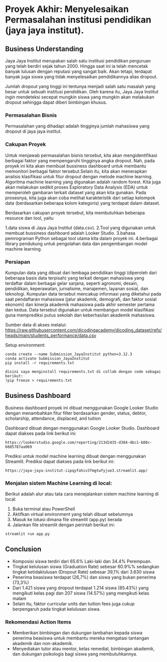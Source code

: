 # Proyek Akhir: Menyelesaikan Permasalahan institusi pendidikan (jaya jaya institut).

## Business Understanding

Jaya Jaya Institut merupakan salah satu institusi pendidikan perguruan yang telah berdiri sejak tahun 2000. Hingga saat ini ia telah mencetak banyak lulusan dengan reputasi yang sangat baik. Akan tetapi, terdapat banyak juga siswa yang tidak menyelesaikan pendidikannya alias dropout.

Jumlah dropout yang tinggi ini tentunya menjadi salah satu masalah yang besar untuk sebuah institusi pendidikan. Oleh karena itu, Jaya Jaya Institut ingin mendeteksi secepat mungkin siswa yang mungkin akan melakukan dropout sehingga dapat diberi bimbingan khusus.

### Permasalahan Bisnis
Permasalahan yang dihadapi adalah tingginya jumlah mahasiswa yang dropout di jaya jaya institut. 


### Cakupan Proyek
Untuk menjawab permasalahan bisnis tersebut, kita akan mengidentifikasi berbagai faktor yang mempengaruhi tingginya angka dropout. Nah, pada proyek ini kita akan membuat bussiness dashboard untuk membantu memonitori berbagai faktor tersebut.Selain itu, kita akan menerapkan analisis klasifikasi untuk fitur dropout dengan metode machine learning. Algoritma machine learning yang digunakan adalah random forest. Kita juga akan melakukan sedikit proses Exploratory Data Analysis (EDA) untuk memperoleh gambaran terkait dataset yang akan kita gunakan. Pada prosesnya, kita juga akan coba melihat karakteristik dari setiap kelompok data (berdasarkan beberapa kolom kategoris) yang terdapat dalam dataset.

Berdasarkan cakupan proyek tersebut, kita membutuhkan beberapa resource dan tool, yaitu

1.data siswa di Jaya Jaya Institut (data.csv).
2.Tool yang digunakan untuk membuat bussiness dashboard adalah Looker Studio.
3.bahasa pemrograman Python sebagai tool utama kita dalam proyek ini.
4.berbagai library pendukung untuk pengolahan data dan pengembangan model machine learning.

### Persiapan
Kumpulan data yang dibuat dari lembaga pendidikan tinggi (diperoleh dari beberapa basis data terpisah) yang terkait dengan mahasiswa yang terdaftar dalam berbagai gelar sarjana, seperti agronomi, desain, pendidikan, keperawatan, jurnalisme, manajemen, layanan sosial, dan teknologi. Kumpulan data tersebut mencakup informasi yang diketahui pada saat pendaftaran mahasiswa (jalur akademik, demografi, dan faktor sosial ekonomi) dan kinerja akademik mahasiswa pada akhir semester pertama dan kedua. Data tersebut digunakan untuk membangun model klasifikasi guna memprediksi putus sekolah dan keberhasilan akademik mahasiswa.

Sumber data di akses melalui: https://raw.githubusercontent.com/dicodingacademy/dicoding_dataset/refs/heads/main/students_performance/data.csv

Setup environment:

```
conda create --name Submission_JayaInstitut python=3.12.3
conda activate Submission_JayaInstitut
pip install -r requirements.txt

disini saya menginstall requirements.txt di collab dengan code sebagai berikut:
!pip freeze > requirements.txt
```

## Business Dashboard

Business dashboard proyek ini dibuat menggunakan Google Looker Studio dengan menambahkan fitur filter berdasarkan gender, status, debtor, scholarship, attendance, 
displaced, and tuition


Dashboard dibuat dengan menggunakan Google Looker Studio. Dashboard dapat diakses pada link berikut ini:
```
https://lookerstudio.google.com/reporting/213d2435-d384-4bc1-b80c-6605787aa069

```

Prediksi untuk model machine learning dibuat dengan menggunakan Streamlit. Prediksi dapat diakses pada link berikut ini:
```
https://jaya-jaya-institut-iipqyfahiv3fmgtwfyjue3.streamlit.app/

```
### Menjalan sistem Machine Learning di local:
Berikut adalah alur atau tata cara menejalankan sistem machine learning di local:

1. Buka terminal atau PowerShell
2. Aktifkan virtual environment yang telah dibuat sebelumnya
3. Masuk ke lokasi dimana file streamlit (app.py) berada
4. Jalankan file streamlit dengan perintah berikut ini:

```
streamlit run app.py

```

## Conclusion

- Komposisi siswa terdiri dari 65.6% Laki-laki dan 34.4% Perempuan.
- Tingkat kelulusan siswa (Graduation Rate) sebesar 60.9%% sedangkan tingkat ketidaklulusan (Dropout Rate) sebesar 39,1% dari 3.630 siswa
- Penerima beasiswa terdapat (26,7%) dan siswa yang bukan penerima (73,3%)
- Dari 1.421 siswa yang dropout terdapat 1.214 siswa (85.43%) yang mengikuti kelas pagi dan 207 siswa (14.57%) yang mengikuti kelas malam
- Selain itu, faktor curricular units dan tuition fees juga cukup berpengaruh pada tingkat kelulusan siswa.

### Rekomendasi Action Items

- Memberikan bimbingan dan dukungan tambahan kepada siswa penerima beasiswa untuk membantu mereka mengatasi tantangan akademik dan non-akademik.
- Menyediakan tutor atau mentor, kelas remedial, bimbingan akademik, dan dukungan psikologis bagi siswa yang membutuhkannya.
